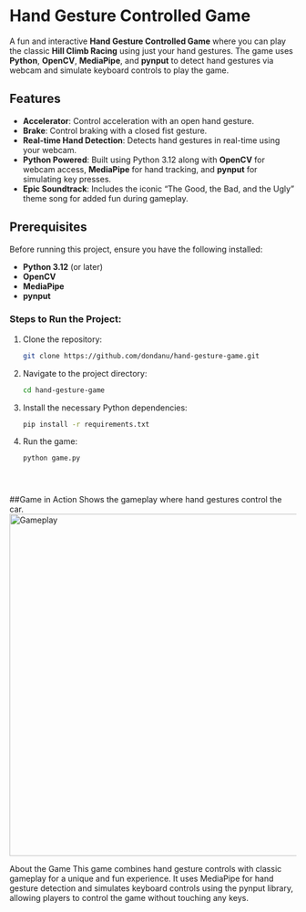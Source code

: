 # Hand Gesture Controlled Game

A fun and interactive **Hand Gesture Controlled Game** where you can play the classic **Hill Climb Racing** using just your hand gestures. The game uses **Python**, **OpenCV**, **MediaPipe**, and **pynput** to detect hand gestures via webcam and simulate keyboard controls to play the game.

## Features

- **Accelerator**: Control acceleration with an open hand gesture.
- **Brake**: Control braking with a closed fist gesture.
- **Real-time Hand Detection**: Detects hand gestures in real-time using your webcam.
- **Python Powered**: Built using Python 3.12 along with **OpenCV** for webcam access, **MediaPipe** for hand tracking, and **pynput** for simulating key presses.
- **Epic Soundtrack**: Includes the iconic “The Good, the Bad, and the Ugly” theme song for added fun during gameplay.

## Prerequisites

Before running this project, ensure you have the following installed:

- **Python 3.12** (or later)
- **OpenCV**
- **MediaPipe**
- **pynput**

### Steps to Run the Project: 
1. Clone the repository:  
   ```bash
   git clone https://github.com/dondanu/hand-gesture-game.git

2. Navigate to the project directory:
   ```bash
   cd hand-gesture-game

3. Install the necessary Python dependencies:
   ```bash
   pip install -r requirements.txt

4. Run the game:
   ```bash
   python game.py





##Game in Action
Shows the gameplay where hand gestures control the car. <img src="./screenshots/F4.png" alt="Gameplay" width="600">

About the Game
This game combines hand gesture controls with classic gameplay for a unique and fun experience. It uses MediaPipe for hand gesture detection and simulates keyboard controls using the pynput library, allowing players to control the game without touching any keys.
